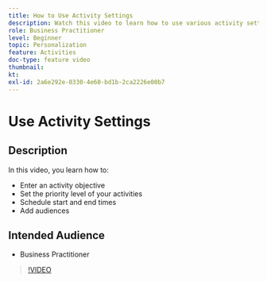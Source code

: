 ```yaml
---
title: How to Use Activity Settings
description: Watch this video to learn how to use various activity settings in Adobe Target, including objectives, priority levels, start and end times, and audiences.
role: Business Practitioner
level: Beginner
topic: Personalization
feature: Activities
doc-type: feature video
thumbnail:
kt:
exl-id: 2a6e292e-0330-4e60-bd1b-2ca2226e00b7
---
```

# Use Activity Settings

## Description

In this video, you learn how to:

* Enter an activity objective
* Set the priority level of your activities
* Schedule start and end times
* Add audiences

## Intended Audience

* Business Practitioner

>[!VIDEO](https://video.tv.adobe.com/v/17381/?quality=12)
